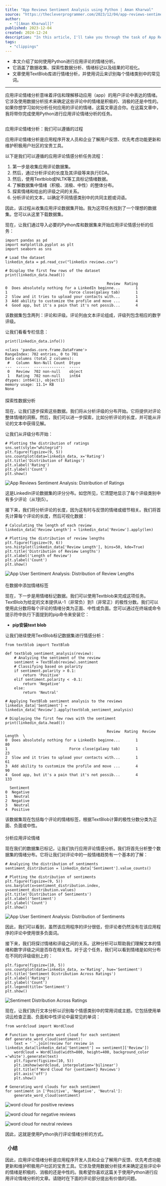 ```yaml
---
title: "App Reviews Sentiment Analysis using Python | Aman Kharwal"
source: "https://thecleverprogrammer.com/2023/12/04/app-reviews-sentiment-analysis-using-python/"
author:
  - "[[Aman Kharwal]]"
published: 2023-12-04
created: 2024-12-24
description: "In this article, I'll take you through the task of App Reviews Sentiment Analysis using Python. App Reviews Sentiment Analysis using Python."
tags:
  - "clippings"
---
```

- 本文介绍了如何使用Python进行应用评论的情绪分析。
- 它涵盖了数据收集、探索性数据分析、情绪标记以及结果的可视化。
- 文章使用TextBlob库进行情绪分析，并使用词云来识别每个情绪类别中的常见词。

---
应用评论情绪分析意味着评估和理解移动应用（app）的用户评论中表达的情绪。它涉及使用数据分析技术来确定这些评论中的情绪是积极的、消极的还是中性的。如果你想学习如何分析任何应用的评论的情绪，这篇文章适合你。在这篇文章中，我将带你完成使用Python进行应用评论情绪分析的任务。

##   
应用评论情绪分析：我们可以遵循的过程

  
应用评论情绪分析是应用程序开发人员和企业了解用户反馈、优先考虑功能更新和维护积极用户社区的宝贵工具。

  
以下是我们可以遵循的应用评论情感分析任务流程：

1. 第一步是收集应用评论数据集。
2. 然后，通过分析评论的长度及其评级等来执行EDA。
3. 然后，使用Textblob或NLTK等工具标记情绪数据。
4. 了解数据集中情绪（积极、消极、中性）的整体分布。
5. 探索情绪和给出的评级之间的关系。
6. 分析评论的文本，以确定不同情感类别中的共同主题或词语。

  
因此，该过程从收集应用评论数据集开始。我为这项任务找到了一个理想的数据集。您可以从这里下载数据集。

  
现在，让我们通过导入必要的Python库和数据集来开始应用评论情感分析的任务：

```
import pandas as pd
import matplotlib.pyplot as plt
import seaborn as sns

# Load the dataset
linkedin_data = pd.read_csv("linkedin reviews.csv")

# Display the first few rows of the dataset
print(linkedin_data.head())
```

```
                                              Review  Rating  
0  Does absolutely nothing for a LinkedIn beginne...       1  
1                            Force close(galaxy tab)       1  
2  Slow and it tries to upload your contacts with...       1  
3  Add ability to customize the profile and move ...       4  
4  Good app, but it's a pain that it's not possib...       4
```

  
该数据集包含两列：评论和评级。评论列由文本评论组成，评级列包含相应的数字评级。

  
让我们看看专栏信息：

```
print(linkedin_data.info())
```

```
<class 'pandas.core.frame.DataFrame'>  
RangeIndex: 702 entries, 0 to 701  
Data columns (total 2 columns):  
 #   Column  Non-Null Count  Dtype   
---  ------  --------------  -----   
 0   Review  702 non-null    object  
 1   Rating  702 non-null    int64   
dtypes: int64(1), object(1)  
memory usage: 11.1+ KB  
None
```

####   
探索性数据分析

  
现在，让我们逐步探索这些数据。我们将从分析评级的分布开始。它将提供对评论整体情绪的洞察。然后，我们可以进一步探索，比如分析评论的长度，并可能从评论的文本中获得见解。

  
让我们从评级分布开始：

```
# Plotting the distribution of ratings
sns.set(style="whitegrid")
plt.figure(figsize=(9, 5))
sns.countplot(data=linkedin_data, x='Rating')
plt.title('Distribution of Ratings')
plt.xlabel('Rating')
plt.ylabel('Count')
plt.show()
```

![App Reviews Sentiment Analysis: Distribution of Ratings](https://i0.wp.com/thecleverprogrammer.com/wp-content/uploads/2023/12/App-reviews-sentiments-1.png?resize=783%2C479&ssl=1)

  
这是LinkedIn评论数据集的评分分布。如您所见，它清楚地显示了每个评级类别中有多少评论（从1到5）。

  
接下来，我们将分析评论的长度，因为这有时与反馈的情绪或细节相关。我们将首先计算每个评论的长度，然后可视化数据：

```
# Calculating the length of each review
linkedin_data['Review Length'] = linkedin_data['Review'].apply(len)

# Plotting the distribution of review lengths
plt.figure(figsize=(9, 6))
sns.histplot(linkedin_data['Review Length'], bins=50, kde=True)
plt.title('Distribution of Review Lengths')
plt.xlabel('Length of Review')
plt.ylabel('Count')
plt.show()
```

![App User Sentiment Analysis: Distribution of Review Lengths](https://i0.wp.com/thecleverprogrammer.com/wp-content/uploads/2023/12/App-reviews-sentiments-2.png?resize=783%2C556&ssl=1)

####   
在数据中添加情绪标签

  
现在，下一步是用情绪标记数据。我们可以使用Textblob来完成这项任务。TextBlob为给定的文本提供从-1（非常负）到1（非常正）的极性分数。我们可以使用此分数将每个评论的情绪分类为正面、中性或负面。您可以通过在终端或命令提示符中执行下面提到的pip命令来安装它：

- **pip安装text blob**

  
让我们继续使用TextBlob标记数据集进行情感分析：

```
from textblob import TextBlob

def textblob_sentiment_analysis(review):
    # Analyzing the sentiment of the review
    sentiment = TextBlob(review).sentiment
    # Classifying based on polarity
    if sentiment.polarity > 0.1:
        return 'Positive'
    elif sentiment.polarity < -0.1:
        return 'Negative'
    else:
        return 'Neutral'

# Applying TextBlob sentiment analysis to the reviews
linkedin_data['Sentiment'] = linkedin_data['Review'].apply(textblob_sentiment_analysis)

# Displaying the first few rows with the sentiment
print(linkedin_data.head())
```

```
                                              Review  Rating  Review Length  \  
0  Does absolutely nothing for a LinkedIn beginne...       1             80     
1                            Force close(galaxy tab)       1             23     
2  Slow and it tries to upload your contacts with...       1             61     
3  Add ability to customize the profile and move ...       4             90     
4  Good app, but it's a pain that it's not possib...       4            133     
  
  Sentiment    
0  Negative    
1   Neutral    
2  Negative    
3   Neutral    
4  Positive
```

  
该数据集现在包括每个评论的情绪标签，根据TextBlob计算的极性分数分类为正面、负面或中性。

####   
分析应用评论情绪

  
现在我们的数据集已标记，让我们执行应用评论情感分析。我们将首先分析整个数据集的情绪分布。它将让我们对评论中的一般情绪趋势有一个基本的了解：

```
# Analyzing the distribution of sentiments
sentiment_distribution = linkedin_data['Sentiment'].value_counts()

# Plotting the distribution of sentiments
plt.figure(figsize=(9, 5))
sns.barplot(x=sentiment_distribution.index, y=sentiment_distribution.values)
plt.title('Distribution of Sentiments')
plt.xlabel('Sentiment')
plt.ylabel('Count')
plt.show()
```

![App User Sentiment Analysis: Distribution of Sentiments](https://i0.wp.com/thecleverprogrammer.com/wp-content/uploads/2023/12/App-reviews-sentiments-3.png?resize=783%2C479&ssl=1)

  
因此，我们可以看到，虽然该应用程序的评分很低，但评论者仍然没有在该应用程序的评论中使用很多负面词。

  
接下来，我们将探讨情绪和评级之间的关系。这种分析可以帮助我们理解文本的情绪和数字评级之间是否存在相关性。对于这个任务，我们可以看到情绪是如何分布在不同的评级级别上的：

```
plt.figure(figsize=(10, 5))
sns.countplot(data=linkedin_data, x='Rating', hue='Sentiment')
plt.title('Sentiment Distribution Across Ratings')
plt.xlabel('Rating')
plt.ylabel('Count')
plt.legend(title='Sentiment')
plt.show()
```

![Sentiment Distribution Across Ratings](https://i0.wp.com/thecleverprogrammer.com/wp-content/uploads/2023/12/App-reviews-sentiments-4.png?resize=860%2C479&ssl=1)

  
现在，让我们执行文本分析以识别每个情感类别中的常用词或主题。它包括使用单词云检查正面、负面和中性评论中最常见的单词：

```
from wordcloud import WordCloud

# Function to generate word cloud for each sentiment
def generate_word_cloud(sentiment):
    text = ' '.join(review for review in linkedin_data[linkedin_data['Sentiment'] == sentiment]['Review'])
    wordcloud = WordCloud(width=800, height=400, background_color ='white').generate(text)
    plt.figure(figsize=(10, 5))
    plt.imshow(wordcloud, interpolation='bilinear')
    plt.title(f'Word Cloud for {sentiment} Reviews')
    plt.axis('off')
    plt.show()

# Generating word clouds for each sentiment
for sentiment in ['Positive', 'Negative', 'Neutral']:
    generate_word_cloud(sentiment)
```

![word cloud for positive reviews](https://i0.wp.com/thecleverprogrammer.com/wp-content/uploads/2023/12/App-reviews-sentiments-5.png?resize=790%2C427&ssl=1)

![word cloud for negative reviews](https://i0.wp.com/thecleverprogrammer.com/wp-content/uploads/2023/12/App-reviews-sentiments-6.png?resize=790%2C427&ssl=1)

![word cloud for neutral reviews](https://i0.wp.com/thecleverprogrammer.com/wp-content/uploads/2023/12/App-reviews-sentiments-7.png?resize=790%2C427&ssl=1)

  
因此，这就是使用Python执行评论情绪分析的方式。

###   小结

  
因此，应用评论情绪分析是应用程序开发人员和企业了解用户反馈、优先考虑功能更新和维护积极用户社区的宝贵工具。它涉及使用数据分析技术来确定这些评论中的情绪是积极的、消极的还是中性的。我希望你喜欢这篇关于使用Python进行应用评论情绪分析的文章。请随时在下面的评论部分提出有价值的问题。